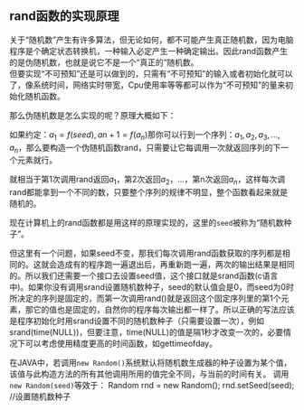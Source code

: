 ## rand函数的实现原理

关于“随机数”产生有许多算法，但无论如何，都不可能产生真正随机数，因为电脑程序是个确定状态转换机，一种输入必定产生一种确定输出。因此rand函数产生的是伪随机数，也就是说它不是一个“真正的”随机数。  
但要实现“不可预知”还是可以做到的，只需有“不可预知”的输入或者初始化就可以了，像系统时间，网络实时带宽，Cpu使用率等等都可以作为“不可预知”的量来初始化随机函数。  

那么伪随机数是怎么实现的呢？原理大概如下：  

如果约定：$a_1=f(seed),an+1=f(a_n)$那你可以行到一个序列：$a_1,a_2,a_3,...,a_n$，那么要构造一个伪随机函数rand，只需要让它每调用一次就返回序列的下一个元素就行。

就相当于第1次调用rand返回$a_1$，第2次返回$a_2$，…，第n次返回$a_n$，这样每次调rand都能拿到一个不同的数，只要整个序列的规律不明显，整个函数看起来就是随机的。

现在计算机上的rand函数都是用这样的原理实现的，这里的`seed`被称为“随机数种子”。

但这里有一个问题，如果seed不变，那我们每次调用rand函数获取的序列都是相同的。这就会造成有的程序跑一遍退出后，再重新跑一遍，两次的输出结果是相同的。所以我们还需要一个接口去设置seed值，这个接口就是srand函数(c语言中)。如果你没有调用srand设置随机数种子，seed的默认值会是0，而seed为0时所决定的序列是固定的，而第一次调用rand()就是返回这个固定序列里的第1个元素，那它的值也是固定的，自然你的程序每次输出都一样了。所以正确的写法应该是程序初始化时用srand设置不同的随机数种子（只需要设置一次），例如srand(time(NULL))，但要注意，time(NULL)的值是隔1秒才改变一次的，必要情况下可以考虑使用精度更高的时间函数，如gettimeofday。  

在JAVA中，若调用`new Random()`系统默认将随机数生成器的种子设置为某个值，该值与此构造方法的所有其他调用所用的值完全不同，与当前的时间有关。 调用` new Random(seed) `等效于： 
     Random rnd = new Random();
     rnd.setSeed(seed); //设置随机数种子

